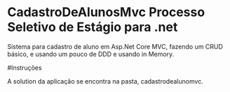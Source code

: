 # CadastroDeAlunosMvc Processo Seletivo de Estágio para .net 
Sistema para cadastro de aluno em Asp.Net Core MVC, fazendo um CRUD básico, e usando um pouco de DDD e usando in Memory.

#Instruções

A solution da aplicação se encontra na pasta, cadastrodealunomvc.
